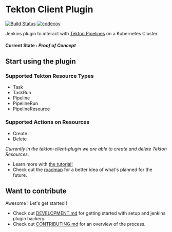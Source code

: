 # Tekton Client Plugin

[![Build Status](https://travis-ci.com/jenkinsci/tekton-client-plugin.svg?branch=master)](https://travis-ci.com/jenkinsci/tekton-client-plugin) [![codecov](https://codecov.io/gh/jenkinsci/tekton-client-plugin/branch/master/graph/badge.svg)](https://codecov.io/gh/jenkinsci/tekton-client-plugin)


Jenkins plugin to interact with [Tekton Pipelines](https://github.com/tektoncd/pipeline) on a Kubernetes Cluster. 
#### **Current State** : _Proof of Concept_

## Start using the plugin

### Supported Tekton Resource Types
- Task 
- TaskRun
- Pipeline
- PipelineRun
- PipelineResource

### Supported Actions on Resources
- Create 
- Delete

_Currently in the tekton-client-plugin we are able to create and delete Tekton Resources._ 

- Learn more with [the tutorial!](docs/tutorial.md)
- Check out the [roadmap](roadmap.md) for a better idea of what's planned for the future.

## Want to contribute

Awesome ! Let's get started !

- Check out [DEVELOPMENT.md](DEVELOPMENT.md) for getting started with setup and jenkins plugin hackery.
- Check out [CONTRIBUTING.md](CONTRIBUTING.md) for an overview of the process.

